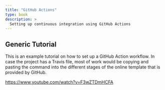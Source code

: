 ```yaml
---
title: "GitHub Actions"
type: book
description: >
  Setting up continuous integration using GitHub Actions
---
```


## Generic Tutorial

This is an example tutorial on how to set up a GitHub Action workflow.
In case the project has a Travis file, most of work would be copying and pasting the command into the different stages of the online template that is provided by GitHub. 

https://www.youtube.com/watch?v=F3wZTDmHCFA